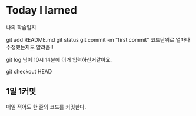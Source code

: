# Today I larned
나의 학습일지

git add README.md
git status
git commit -m "first commit"
    코드단위로 얼마나 수정했는지도 알려줌!!

git log
    님이 10시 14분에 이거 입력하신거같아요.

git checkout HEAD

## 1일 1커밋
매일 적어도 한 줄의 코드를 커밋한다.












